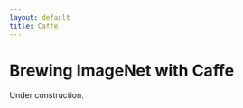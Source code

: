 ```yaml
---
layout: default
title: Caffe
---
```


Brewing ImageNet with Caffe
================

Under construction.

